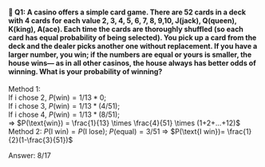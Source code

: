 #### 📖 Q1: A casino offers a simple card game. There are 52 cards in a deck with 4 cards for each value 2, 3, 4, 5, 6, 7, 8, 9,10, J(jack), Q(queen), K(king), A(ace). Each time the cards are thoroughly shuffled (so each card has equal probability of being selected). You pick up a card from the deck and the dealer picks another one without replacement. If you have a larger number, you win; if the numbers are equal or yours is smaller, the house wins— as in all other casinos, the house always has better odds of winning. What is your probability of winning?

Method 1: <br />
If i chose 2, $P(\text{win}) = 1/13 * 0$; <br />
If i chose 3, $P(\text{win}) = 1/13 * (4/51)$; <br />
If i chose 4, $P(\text{win}) = 1/13 * (8/51)$; <br />
$\Rightarrow$ $P(\text{win}) = \frac{1}{13} \times \frac{4}{51} \times (1+2+...+12)$
<br />
Method 2:
$P(\text{I win}) = P(\text{I lose})$; $P(\text{equal}) = 3/51$ $\Rightarrow$ $P(\text{I win})= \frac{1}{2}(1-\frac{3}{51})$

Answer: 8/17

